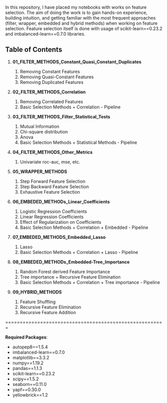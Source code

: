 In this repository, I have placed my notebooks with works on feature selection. The aim of doing the work is to gain hands-on experience, building intuition, and getting familiar with the most frequent approaches (filter, wrapper, embedded and hybrid methods) when working on feature selection. Feature selection itself is done with usage of scikit-learn==0.23.2 and imbalanced-learn==0.7.0 libraries.

## Table of Contents

1. **01_FILTER_METHODS_Constant_Quasi_Constant_Duplicates**
	1. Removing Constant Features
	2. Removing Quasi-Constant Features
	3. Removing Duplicated Features

2. **02_FILTER_METHODS_Correlation**
	1. Removing Correlated Features 
	2. Basic Selection Methods + Correlation - Pipeline

3. **03_FILTER_METHODS_Filter_Statistical_Tests**
	1. Mutual Information
	2. Chi-square distribution
	3. Anova
	4. Basic Selection Methods + Statistical Methods - Pipeline

4. **04_FILTER_METHODS_Other_Metrics**
	1. Univariate roc-auc, mse, etc.

5. **05_WRAPPER_METHODS**
	1. Step Forward Feature Selection
	2. Step Backward Feature Selection
	3. Exhaustive Feature Selection

6. **06_EMBEDED_METHODs_Linear_Coefficients**
	1. Logistic Regression Coefficients
	2. Linear Regression Coefficients
	3. Effect of Regularization on Coefficients
	4. Basic Selection Methods + Correlation + Embedded - Pipeline 

7. **07_EMBEDED_METHODS_Embedded_Lasso**
	1. Lasso 
	2. Basic Selection Methods + Correlation + Lasso - Pipeline 

8. **08_EMBEDED_METHODs_Embedded-Tree_Importance**
	1. Random Forest derived Feature Importance
	2. Tree importance + Recursive Feature Elimination
	3. Basic Selection Methods + Correlation + Tree importance - Pipeline

9. **09_HYBRID_METHODS**
	1. Feature Shuffling
	2. Recursive Feature Elimination
	3. Recursive Feature Addition

=======================================================

**Required Packages**:
- autopep8==1.5.4
- imbalanced-learn==0.7.0
- matplotlib==3.3.2
- numpy==1.19.2
- pandas==1.1.3
- scikit-learn==0.23.2
- scipy==1.5.2
- seaborn==0.11.0
- yapf==0.30.0
- yellowbrick==1.2
